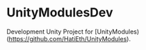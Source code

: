 # UnityModulesDev

Development Unity Project for [UnityModules)(https://github.com/HatiEth/UnityModules).




